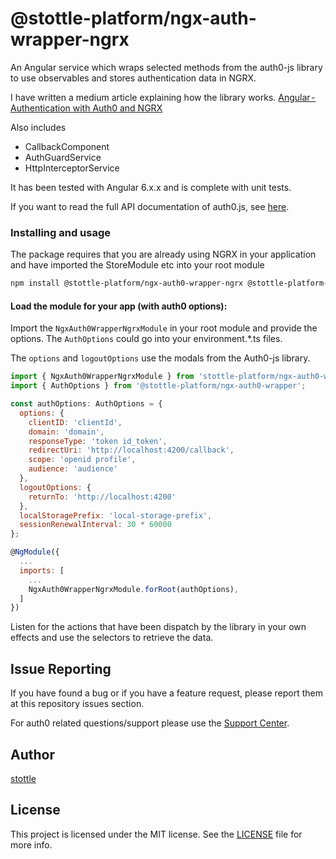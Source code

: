 # @stottle-platform/ngx-auth-wrapper-ngrx

An Angular service which wraps selected methods from the auth0-js library to use observables and stores authentication data in NGRX.

I have written a medium article explaining how the library works. [Angular - Authentication with Auth0 and NGRX](https://medium.com/@stuarttottle)

Also includes

- CallbackComponent
- AuthGuardService
- HttpInterceptorService

It has been tested with Angular 6.x.x and is complete with unit tests.

If you want to read the full API documentation of auth0.js, see [here](https://auth0.github.io/auth0.js/index.html).

### Installing and usage

The package requires that you are already using NGRX in your application and have imported the StoreModule etc into your root module

```bash
npm install @stottle-platform/ngx-auth0-wrapper-ngrx @stottle-platform-wrapper auth0-js
```

#### Load the module for your app (with auth0 options):

Import the `NgxAuth0WrapperNgrxModule` in your root module and provide the options. The `AuthOptions` could go into your environment.\*.ts files.

The `options` and `logoutOptions` use the modals from the Auth0-js library.

```javascript
import { NgxAuth0WrapperNgrxModule } from 'stottle-platform/ngx-auth0-wrapper-ngrx';
import { AuthOptions } from '@stottle-platform/ngx-auth0-wrapper';

const authOptions: AuthOptions = {
  options: {
    clientID: 'clientId',
    domain: 'domain',
    responseType: 'token id_token',
    redirectUri: 'http://localhost:4200/callback',
    scope: 'openid profile',
    audience: 'audience'
  },
  logoutOptions: {
    returnTo: 'http://localhost:4200'
  },
  localStoragePrefix: 'local-storage-prefix',
  sessionRenewalInterval: 30 * 60000
};

@NgModule({
  ...
  imports: [
    ...
    NgxAuth0WrapperNgrxModule.forRoot(authOptions),
  ]
})
```

Listen for the actions that have been dispatch by the library in your own effects and use the selectors to retrieve the data.

## Issue Reporting

If you have found a bug or if you have a feature request, please report them at this repository issues section.

For auth0 related questions/support please use the [Support Center](https://support.auth0.com).

## Author

[stottle](https://stottle.uk)

## License

This project is licensed under the MIT license. See the [LICENSE](LICENSE) file for more info.

